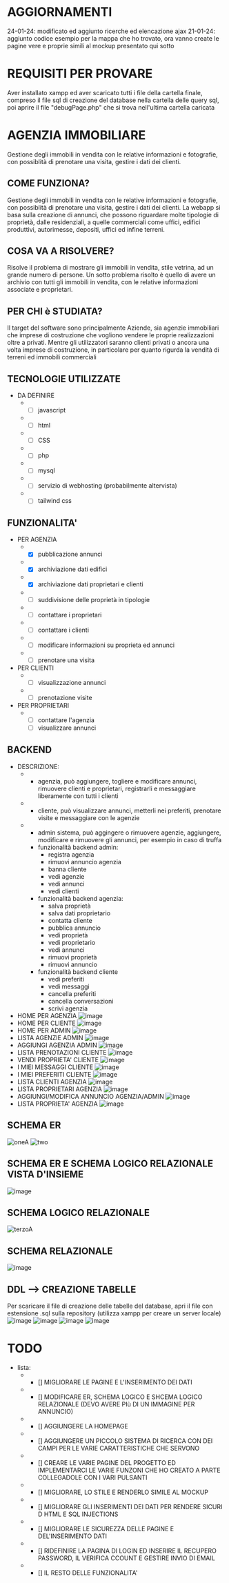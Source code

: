 # AGGIORNAMENTI
24-01-24: modificato ed aggiunto ricerche ed elencazione ajax
21-01-24: aggiunto codice esempio per la mappa che ho trovato, ora vanno create le pagine vere e proprie simili al mockup presentato qui sotto
# REQUISITI PER PROVARE
Aver installato xampp ed aver scaricato tutti i file della cartella finale, compreso il file sql di creazione del database nella cartella delle query sql, poi aprire il file "debugPage.php" che si trova nell'ultima cartella caricata
# AGENZIA IMMOBILIARE
Gestione degli immobili in vendita con le relative informazioni e fotografie, con possiblità di prenotare una visita, gestire i dati dei clienti.
## COME FUNZIONA?
Gestione degli immobili in vendita con le relative informazioni e fotografie, con possiblità di prenotare una visita, gestire i dati dei clienti. La webapp si basa sulla creazione di annunci, che possono riguardare molte tipologie di proprietà, dalle residenziali, a quelle commerciali come uffici, edifici produttivi, autorimesse, depositi, uffici ed infine terreni.
## COSA VA A RISOLVERE?
Risolve il problema di mostrare gli immobili in vendita, stile vetrina, ad un grande numero di persone. Un sotto problema risolto è quello di avere un archivio con tutti  gli immobili in vendita, con le relative informazioni associate e proprietari.
## PER CHI è STUDIATA?
Il target del software sono principalmente Aziende, sia agenzie immobiliari che imprese di costruzione che vogliono vendere le proprie realizzazioni oltre a privati. Mentre gli utilizzatori saranno clienti privati o ancora una volta imprese di costruzione, in particolare per quanto rigurda la vendità di terreni ed immobili commerciali
## TECNOLOGIE UTILIZZATE
 * DA DEFINIRE
    * - [ ] javascript
    * - [ ] html
    * - [ ] CSS
    * - [ ] php
    * - [ ] mysql
    * - [ ] servizio di webhosting (probabilmente altervista)
    * - [ ] tailwind css
## FUNZIONALITA'
* PER AGENZIA
    * - [x] pubblicazione annunci
    * - [x] archiviazione dati edifici
    * - [x] archiviazione dati proprietari e clienti
    * - [ ] suddivisione delle proprietà in tipologie
    * - [ ] contattare i proprietari
    * - [ ] contattare i clienti
    * - [ ] modificare informazioni su proprieta ed annunci
    * - [ ] prenotare una visita
* PER CLIENTI
    * - [ ] visualizzazione annunci
    * - [ ] prenotazione visite
* PER PROPRIETARI 
    * - [ ] contattare l'agenzia
      - [ ] visualizzare annunci
## BACKEND
* DESCRIZIONE:
    * - agenzia, può aggiungere, togliere e modificare annunci, rimuovere clienti e proprietari, registrarli e messaggiare liberamente con tutti i clienti
    * - cliente, può visualizzare annunci, metterli nei preferiti, prenotare visite e messaggiare con le agenzie 
    * - admin sistema, può aggingere o rimuovere agenzie, aggiungere, modificare e rimuovere gli annunci, per esempio in caso di truffa
      - funzionalità backend admin:
      	- registra agenzia
      	- rimuovi annuncio agenzia
      	- banna cliente
      	- vedi agenzie
      	- vedi annunci
      	- vedi clienti
      - funzionalità backend agenzia:
      	- salva proprietà
      	- salva dati proprietario
      	- contatta cliente
      	- pubblica annuncio
      	- vedi proprietà
      	- vedi proprietario
      	- vedi annunci
      	- rimuovi proprietà
      	- rimuovi annuncio
      - funzionalità backend cliente
      	- vedi preferiti
      	- vedi messaggi
      	- cancella preferiti
      	- cancella conversazioni
      	- scrivi agenzia
* HOME PER AGENZIA
![image](https://github.com/MarcoMontanelli/agenziaImmobiliare/assets/101709469/63ea623c-bc17-4554-9485-dbc6634f584b)
* HOME PER CLIENTE
![image](https://github.com/MarcoMontanelli/agenziaImmobiliare/assets/101709469/26ac7050-e59a-4baf-8396-434c84892941)
* HOME PER ADMIN
![image](https://github.com/MarcoMontanelli/agenziaImmobiliare/assets/101709469/92ec33bc-19f8-4bdb-8027-8a645518e71b)
* LISTA AGENZIE ADMIN
![image](https://github.com/MarcoMontanelli/agenziaImmobiliare/assets/101709469/2442136b-bba8-4ce2-af83-794232797268)
* AGGIUNGI AGENZIA ADMIN
![image](https://github.com/MarcoMontanelli/agenziaImmobiliare/assets/101709469/14db3ea6-e7dc-49c1-b9f2-7d18043ff619)
* LISTA PRENOTAZIONI CLIENTE
![image](https://github.com/MarcoMontanelli/agenziaImmobiliare/assets/101709469/139607da-fa9d-4204-98cd-b0d4d058b44e)
* VENDI PROPRIETA' CLIENTE
![image](https://github.com/MarcoMontanelli/agenziaImmobiliare/assets/101709469/432182f5-aa6d-4102-becf-8df97d25c66b)
* I MIEI MESSAGGI CLIENTE
![image](https://github.com/MarcoMontanelli/agenziaImmobiliare/assets/101709469/fd27a1da-5a5d-4aab-8a84-273b1595a0fb)
* I MIEI PREFERITI CLIENTE
![image](https://github.com/MarcoMontanelli/agenziaImmobiliare/assets/101709469/2abd9b52-1ecb-4258-985f-fab55e16dac3)
* LISTA CLIENTI AGENZIA
![image](https://github.com/MarcoMontanelli/agenziaImmobiliare/assets/101709469/0dcf162c-bbda-47d0-80ab-6f691d984490)
* LISTA PROPRIETARI AGENZIA
![image](https://github.com/MarcoMontanelli/agenziaImmobiliare/assets/101709469/307658b3-9d00-4a6f-8234-27158cb18e46)
* AGGIUNGI/MODIFICA ANNUNCIO AGENZIA/ADMIN
![image](https://github.com/MarcoMontanelli/agenziaImmobiliare/assets/101709469/bf4165cf-ff26-4f75-8e6b-387723c93f79)
* LISTA PROPRIETA' AGENZIA
![image](https://github.com/MarcoMontanelli/agenziaImmobiliare/assets/101709469/94450344-1ec0-4dc6-b836-bf1c23fce4b6)
## SCHEMA ER 
![oneA](https://github.com/MarcoMontanelli/agenziaImmobiliare/assets/101709469/a8207ecf-3e92-4898-8b36-21dc9f23330b)
![two](https://github.com/MarcoMontanelli/agenziaImmobiliare/assets/101709469/97b3d41a-a381-44e7-94e7-e71ef09d3d57)
## SCHEMA ER E SCHEMA LOGICO RELAZIONALE VISTA D'INSIEME
![image](https://github.com/MarcoMontanelli/agenziaImmobiliare/assets/101709469/e428ee1f-e133-4b12-9f05-1ed8d729031b)
## SCHEMA LOGICO RELAZIONALE
![terzoA](https://github.com/MarcoMontanelli/agenziaImmobiliare/assets/101709469/d2a8a633-ce1b-47cb-91e2-b07a39490720)
## SCHEMA RELAZIONALE
![image](https://github.com/MarcoMontanelli/agenziaImmobiliare/assets/101709469/f1e776b9-8cde-4385-9a60-9e61d1e12a8e)
## DDL --> CREAZIONE TABELLE
Per scaricare il file di creazione delle tabelle del database, apri il file con estensione .sql sulla repository (utilizza xampp per creare un server locale)
![image](https://github.com/MarcoMontanelli/agenziaImmobiliare/assets/101709469/8536bf4e-59a2-49ee-b521-d1abcbebfeb3)
![image](https://github.com/MarcoMontanelli/agenziaImmobiliare/assets/101709469/c3777b57-f9cd-4db7-bdd8-efc0d2885081)
![image](https://github.com/MarcoMontanelli/agenziaImmobiliare/assets/101709469/1ccab12c-7df8-480c-9146-0b0e92885b5e)
![image](https://github.com/MarcoMontanelli/agenziaImmobiliare/assets/101709469/b911eeb1-0994-499f-8c5c-98d29b7a9eae)
# TODO
* lista:    
    * - [] MIGLIORARE LE PAGINE E L'INSERIMENTO DEI DATI
    * - [] MODIFICARE ER, SCHEMA LOGICO E SHCEMA LOGICO RELAZIONALE (DEVO AVERE PIù DI UN IMMAGINE PER ANNUNCIO)
    * - [] AGGIUNGERE LA HOMEPAGE 
    * - [] AGGIUNGERE UN PICCOLO SISTEMA DI RICERCA CON DEI CAMPI PER LE VARIE CARATTERISTICHE CHE SERVONO 
    * - [] CREARE LE VARIE PAGINE DEL PROGETTO ED IMPLEMENTARCI LE VARIE FUNZONI CHE HO CREATO A PARTE COLLEGADOLE CON I VARI PULSANTI
    * - [] MIGLIORARE, LO STILE E RENDERLO SIMILE AL MOCKUP
    * - [] MIGLIORARE GLI INSERIMENTI DEI DATI PER RENDERE SICURI D HTML E SQL INJECTIONS
    * - [] MIGLIORARE LE SICUREZZA DELLE PAGINE E DEL'INSERIMENTO DATI
    * - [] RIDEFINIRE LA PAGINA DI LOGIN ED INSERIRE IL RECUPERO PASSWORD, IL VERIFICA CCOUNT E GESTIRE INVIO DI EMAIL 
    * - [] IL RESTO DELLE FUNZIONALITA'
















